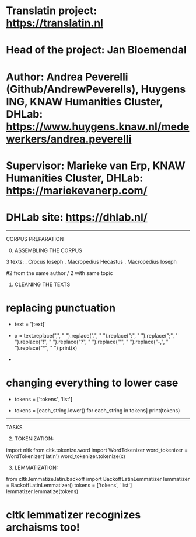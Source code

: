 # Translatin project: https://translatin.nl
# Head of the project: Jan Bloemendal
# Author: Andrea Peverelli (Github/AndrewPeverells), Huygens ING, KNAW Humanities Cluster, DHLab: https://www.huygens.knaw.nl/medewerkers/andrea.peverelli
# Supervisor: Marieke van Erp, KNAW Humanities Cluster, DHLab: https://mariekevanerp.com/
# DHLab site: https://dhlab.nl/

----------------------------------------------------------------------------------------------------------

CORPUS PREPARATION

0) ASSEMBLING THE CORPUS

3 texts:
. Crocus Ioseph
. Macropedius Hecastus
. Macropedius Ioseph

#2 from the same author / 2 with same topic

1) CLEANING THE TEXTS

# replacing punctuation

- text = '[text]'

- x = text.replace(",", " ").replace(".", " ").replace(":", " ").replace(";", " ").replace("!", " ").replace("?", " ").replace("’", " ").replace("-,", " ").replace("*", " ")
print(x)

*

# changing everything to lower case

- tokens = ['tokens', 'list']

- tokens = [each_string.lower() for each_string in tokens]
  print(tokens)

***

TASKS

2) TOKENIZATION:

import nltk
from cltk.tokenize.word import WordTokenizer
word_tokenizer = WordTokenizer('latin')
word_tokenizer.tokenize(x)

3) LEMMATIZATION:

from cltk.lemmatize.latin.backoff import BackoffLatinLemmatizer
lemmatizer = BackoffLatinLemmatizer()
tokens = ['tokens', 'list']
lemmatizer.lemmatize(tokens)

# cltk lemmatizer recognizes archaisms too!
